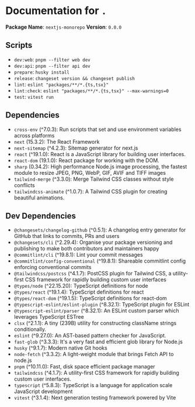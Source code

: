 # Documentation for `.`

**Package Name**: `nextjs-monorepo`
**Version**: `0.0.0`

## Scripts
- `dev:web`: `pnpm --filter web dev`
- `dev:api`: `pnpm --filter api dev`
- `prepare`: `husky install`
- `release`: `changeset version && changeset publish`
- `lint`: `eslint "packages/**/*.{ts,tsx}"`
- `lint:check`: `eslint "packages/**/*.{ts,tsx}" --max-warnings=0`
- `test`: `vitest run`

## Dependencies
- `cross-env` (^7.0.3): Run scripts that set and use environment variables across platforms
- `next` (15.3.2): The React Framework
- `next-sitemap` (^4.2.3): Sitemap generator for next.js
- `react` (^19.1.0): React is a JavaScript library for building user interfaces.
- `react-dom` (19.1.0): React package for working with the DOM.
- `sharp` (0.34.2): High performance Node.js image processing, the fastest module to resize JPEG, PNG, WebP, GIF, AVIF and TIFF images
- `tailwind-merge` (^3.3.0): Merge Tailwind CSS classes without style conflicts
- `tailwindcss-animate` (^1.0.7): A Tailwind CSS plugin for creating beautiful animations.

## Dev Dependencies
- `@changesets/changelog-github` (^0.5.1): A changelog entry generator for GitHub that links to commits, PRs and users
- `@changesets/cli` (^2.29.4): Organise your package versioning and publishing to make both contributors and maintainers happy
- `@commitlint/cli` (^19.8.1): Lint your commit messages
- `@commitlint/config-conventional` (^19.8.1): Shareable commitlint config enforcing conventional commits
- `@tailwindcss/postcss` (^4.1.7): PostCSS plugin for Tailwind CSS, a utility-first CSS framework for rapidly building custom user interfaces
- `@types/node` (^22.15.20): TypeScript definitions for node
- `@types/react` (^19.1.4): TypeScript definitions for react
- `@types/react-dom` (^19.1.5): TypeScript definitions for react-dom
- `@typescript-eslint/eslint-plugin` (^8.32.1): TypeScript plugin for ESLint
- `@typescript-eslint/parser` (^8.32.1): An ESLint custom parser which leverages TypeScript ESTree
- `clsx` (^2.1.1): A tiny (239B) utility for constructing className strings conditionally.
- `eslint` (^9.27.0): An AST-based pattern checker for JavaScript.
- `fast-glob` (^3.3.3): It's a very fast and efficient glob library for Node.js
- `husky` (^9.1.7): Modern native Git hooks
- `node-fetch` (^3.3.2): A light-weight module that brings Fetch API to node.js
- `pnpm` (^10.11.0): Fast, disk space efficient package manager
- `tailwindcss` (^4.1.7): A utility-first CSS framework for rapidly building custom user interfaces.
- `typescript` (^5.8.3): TypeScript is a language for application scale JavaScript development
- `vitest` (^3.1.4): Next generation testing framework powered by Vite
